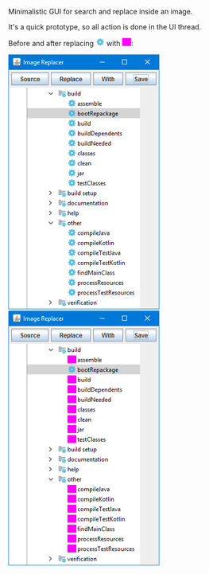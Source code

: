 Minimalistic GUI for search and replace inside an image.

It's a quick prototype, so all action is done in the UI thread.

Before and after replacing ![](./images/wheel.png) with ![](./images/pink.png):

![](./images/screenshot%20before.png) &nbsp; ![](./images/screenshot%20after.png)
